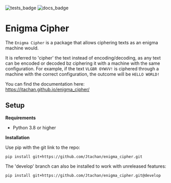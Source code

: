 ![tests_badge](https://github.com/Jtachan/enigma_cipher/actions/workflows/unittests.yml/badge.svg)
![docs_badge](https://github.com/Jtachan/enigma_cipher/actions/workflows/docs.yml/badge.svg)

# Enigma Cipher

The `Enigma Cipher` is a package that allows ciphering texts as an enigma machine would.

It is referred to 'cipher' the text instead of encoding/decoding, as any text can be encoded or decoded bz ciphering it with a machine with the same configuration.
For example, if the text `VLGBR OYWVV!` is ciphered through a machine with the correct configuration, the outcome will be `HELLO WORLD!`

You can find the documentation here:<br/>
https://jtachan.github.io/enigma_cipher/

## Setup

**Requirements**

- Python 3.8 or higher

**Installation**

Use pip with the git link to the repo:
````commandline
pip install git+https://github.com/Jtachan/enigma_cipher.git
````

The 'develop' branch can also be installed to work with unreleased features:
````commandline
pip install git+https://github.com/Jtachan/enigma_cipher.git@develop
````

